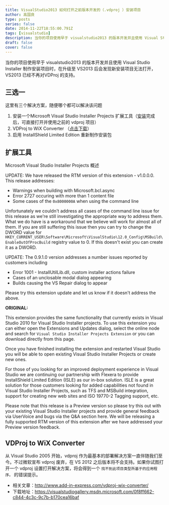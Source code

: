 ```yaml
---
title: VisualStudio2013 如何打开之前版本开发的（.vdproj ）安装项目
author: 高国良
type: posts
series: false
date: 2014-11-22T18:55:00.791Z
tags: [visualstudio]
description: 当你的项目使用早于 visualstudio2013 的版本开发并且使用 Visual Studio Installer 制作安装项目时，在升级至 VS2013 后会发现新安装项目无法打开， VS2013 已经不再对 VDProj 提供支持，这里有几个解决方案。
draft: false 
cover: false
---
```


当你的项目使用早于 visualstudio2013 的版本开发并且使用 Visual Studio Installer 制作安装项目时，在升级至 VS2013 后会发现新安装项目无法打开， VS2013 已经不再对VDProj 的支持。

## 三选一

这里有三个解决方案，随便哪个都可以解决该问题

1. 安装一个Microsoft Visual Studio Installer Projects 扩展工具（[安装](https://visualstudiogallery.msdn.microsoft.com/9abe329c-9bba-44a1-be59-0fbf6151054d)完成后，可直接打开并使用之前的 vdproj 项目）
2. VDProj to WiX Converter （[点击下载](https://visualstudiogallery.msdn.microsoft.com/0f8ff662-c844-4c3c-9c7b-b170cea16baf)）
3. 启用 InstallShield Limited Edition 重新制作安装包


## 扩展工具

Microsoft Visual Studio Installer Projects 概述

UPDATE: We have released the RTM version of this extension - v1.0.0.0. This release addresses:

* Warnings when building with Microsoft.bcl.async
* Error 2727 occuring with more than 1 content file
* Some cases of the `0x8000000A` when using the command line

Unfortunately we couldn't address all cases of the command line issue for this release as we're still investigating the appropriate way to address them. What we do have is a workaround that we believe will work for almost all of them. If you are still suffering this issue then you can try to change the DWORD value for `HKEY_CURRENT_USER\Software\Microsoft\VisualStudio\12.0_Config\MSBuild\EnableOutOfProcBuild` registry value to 0. If this doesn't exist you can create it as a DWORD.

UPDATE: The 0.9.1.0 version addresses a number issues reported by customers including

* Error 1001 - InstallUtilLib.dll, custom installer actions failure
* Cases of an unclosable modal dialog appearing
* Builds causing the VS Repair dialog to appear

Please try this extension update and let us know if it doesn't address the above.

**ORIGINAL:**

This extension provides the same functionality that currently exists in Visual Studio 2010 for Visual Studio Installer projects. To use this extension you can either open the Extensions and Updates dialog, select the online node and search for `Visual Studio Installer Projects Extension` or you can download directly from this page.

Once you have finished installing the extension and restarted Visual Studio you will be able to open existing Visual Studio Installer Projects or create new ones.

For those of you looking for an improved deployment experience in Visual Studio we are continuing our partnership with Flexera to provide InstallShield Limited Edition (ISLE) as our in-box solution. ISLE is a great solution for those customers looking for added capabilities not found in Visual Studio Installer Projects, such as TFS and MSBuild integration, support for creating new web sites and ISO 19770-2 Tagging support, etc.

Please note that this release is a Preview version so please try this out with your existing Visual Studio Installer projects and provide general feedback via UserVoice and bugs via the Q&A section here. We will be releasing a fully supported RTM version of this extension after we have addressed your Preview version feedback.

## VDProj to WiX Converter

从 Visual Studio 2005 开始，vdproj 作为最基本的部署解决方案一直伴随我们至今。不过微软宣布 vdproj 废弃，在 VS 2012 之后版本将不会支持。如果你试图打开一个 vdproj 设置打开解决方案，将会得到一个 `找不到此项目类型所基于的应用程序。` 的错误提示。

- 相关文章：http://www.add-in-express.com/vdproj-wix-converter/
- 下载地址：https://visualstudiogallery.msdn.microsoft.com/0f8ff662-c844-4c3c-9c7b-b170cea16baf
